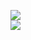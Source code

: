 [![](https://img.shields.io/badge/Made%20With-Github%20Spray-lightgrey.svg?style=for-the-badge&logo=github)](https://github.com/Annihil/github-spray#22137)  
[![](https://i.imgur.com/2DrTn0Z.gif)](https://github.com/Annihil/github-spray)